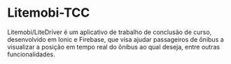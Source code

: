 # Litemobi-TCC
Litemobi/LiteDriver é um aplicativo de trabalho de conclusão de curso, desenvolvido em Ionic e Firebase, que visa ajudar passageiros de ônibus a visualizar a posição em tempo real do ônibus ao qual deseja, entre outras funcionalidades.
